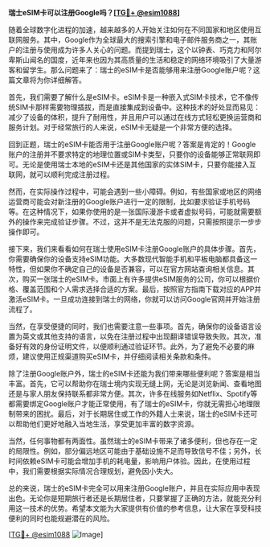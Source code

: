 **瑞士eSIM卡可以注册Google吗？[[TG💪+ @esim1088](https://t.me/s/esim1088)]**

随着全球数字化进程的加速，越来越多的人开始关注如何在不同国家和地区使用互联网服务。其中，Google作为全球最大的搜索引擎和电子邮件服务商之一，其账户的注册与使用成为许多人关心的问题。而提到瑞士，这个以钟表、巧克力和阿尔卑斯山闻名的国度，近年来也因为其高质量的生活和稳定的网络环境吸引了大量游客和留学生。那么问题来了：瑞士的eSIM卡是否能够用来注册Google账户呢？这篇文章将为你详细解答。

首先，我们需要了解什么是eSIM卡。eSIM卡是一种嵌入式SIM卡技术，它不像传统SIM卡那样需要物理插拔，而是直接集成到设备中。这种技术的好处显而易见：减少了设备的体积，提升了耐用性，并且用户可以通过在线方式轻松更换运营商和服务计划。对于经常旅行的人来说，eSIM卡无疑是一个非常方便的选择。

回到正题，瑞士的eSIM卡能否用于注册Google账户呢？答案是肯定的！Google账户的注册并不要求特定的地理位置或SIM卡类型，只要你的设备能够正常联网即可。无论是使用瑞士本地的eSIM卡还是其他国家的实体SIM卡，只要你能接入互联网，就可以顺利完成注册过程。

然而，在实际操作过程中，可能会遇到一些小障碍。例如，有些国家或地区的网络运营商可能会对新注册的Google账户进行一定的限制，比如要求验证手机号码等。在这种情况下，如果你使用的是一张国际漫游卡或者虚拟号码，可能就需要额外的操作来完成验证步骤。不过，这并不是无法克服的问题，只需按照提示一步步操作即可。

接下来，我们来看看如何在瑞士使用eSIM卡注册Google账户的具体步骤。首先，你需要确保你的设备支持eSIM功能。大多数现代智能手机和平板电脑都具备这一特性，但如果你不确定自己的设备是否兼容，可以在官方网站查询相关信息。其次，购买一张瑞士的eSIM卡。市面上有许多提供eSIM服务的公司，你可以根据价格、覆盖范围和个人需求选择合适的方案。最后，按照官方指南下载对应的APP并激活eSIM卡。一旦成功连接到瑞士的网络，你就可以访问Google官网并开始注册流程了。

当然，在享受便捷的同时，我们也需要注意一些事项。首先，确保你的设备语言设置为英文或其他支持的语言，以免在注册过程中出现翻译错误导致失败。其次，准备好有效的身份证明文件，以便顺利通过验证环节。此外，为了避免不必要的麻烦，建议使用正规渠道购买eSIM卡，并仔细阅读相关条款和条件。

除了注册Google账户外，瑞士的eSIM卡还能为我们带来哪些便利呢？答案是相当丰富。首先，它可以帮助你在瑞士境内实现无缝上网，无论是浏览新闻、查看地图还是与家人朋友保持联系都非常方便。其次，许多在线服务如Netflix、Spotify等都需要绑定Google账户才能正常使用，有了瑞士的eSIM卡，你就无需担心地理限制带来的困扰。最后，对于长期居住或工作的外籍人士来说，瑞士的eSIM卡还可以帮助他们更好地融入当地生活，享受更加丰富的数字资源。

当然，任何事物都有两面性。虽然瑞士的eSIM卡带来了诸多便利，但也存在一定的局限性。例如，部分偏远地区可能由于基础设施不足而导致信号不佳；另外，长时间依赖eSIM卡可能会增加手机的耗电量，影响用户体验。因此，在使用过程中，我们需要根据实际情况合理规划，避免因小失大。

总的来说，瑞士的eSIM卡完全可以用来注册Google账户，并且在实际应用中表现出色。无论你是短期旅行者还是长期居住者，只要掌握了正确的方法，就能充分利用这一技术的优势。希望本文能为大家提供有价值的参考信息，让大家在享受科技便利的同时也能规避潜在的风险。

[[TG💪+ @esim1088](https://t.me/s/esim1088) ![Image](https://i.postimg.cc/4NQfJmqS/Snipaste-2025-05-13-00-14-12.png)]